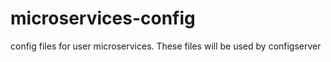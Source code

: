 # microservices-config
config files for user microservices. These files will be used by configserver
